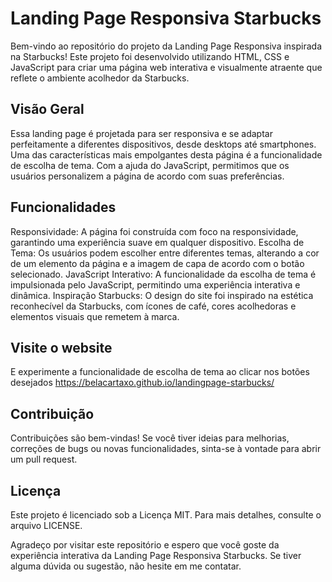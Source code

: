 # Landing Page Responsiva Starbucks
Bem-vindo ao repositório do projeto da Landing Page Responsiva inspirada na Starbucks! Este projeto foi desenvolvido utilizando HTML, CSS e JavaScript para criar uma página web interativa e visualmente atraente que reflete o ambiente acolhedor da Starbucks.

## Visão Geral
Essa landing page é projetada para ser responsiva e se adaptar perfeitamente a diferentes dispositivos, desde desktops até smartphones. Uma das características mais empolgantes desta página é a funcionalidade de escolha de tema. Com a ajuda do JavaScript, permitimos que os usuários personalizem a página de acordo com suas preferências.

## Funcionalidades
Responsividade: A página foi construída com foco na responsividade, garantindo uma experiência suave em qualquer dispositivo.
Escolha de Tema: Os usuários podem escolher entre diferentes temas, alterando a cor de um elemento da página e a imagem de capa de acordo com o botão selecionado.
JavaScript Interativo: A funcionalidade da escolha de tema é impulsionada pelo JavaScript, permitindo uma experiência interativa e dinâmica.
Inspiração Starbucks: O design do site foi inspirado na estética reconhecível da Starbucks, com ícones de café, cores acolhedoras e elementos visuais que remetem à marca.

## Visite o website
E experimente a funcionalidade de escolha de tema ao clicar nos botões desejados
https://belacartaxo.github.io/landingpage-starbucks/

## Contribuição
Contribuições são bem-vindas! Se você tiver ideias para melhorias, correções de bugs ou novas funcionalidades, sinta-se à vontade para abrir um pull request.

## Licença
Este projeto é licenciado sob a Licença MIT. Para mais detalhes, consulte o arquivo LICENSE.

Agradeço por visitar este repositório e espero que você goste da experiência interativa da Landing Page Responsiva Starbucks. Se tiver alguma dúvida ou sugestão, não hesite em me contatar.

